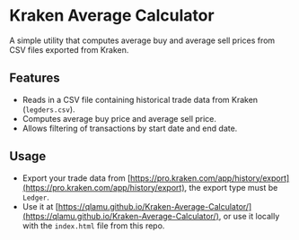 # Kraken Average Calculator

A simple utility that computes average buy and average sell prices from CSV files exported from
Kraken.

## Features

- Reads in a CSV file containing historical trade data from Kraken (`legders.csv`).
- Computes average buy price and average sell price.
- Allows filtering of transactions by start date and end date.

## Usage

- Export your trade data from [https://pro.kraken.com/app/history/export](https://pro.kraken.com/app/history/export), the export type must be `Ledger`.
- Use it at [https://qlamu.github.io/Kraken-Average-Calculator/](https://qlamu.github.io/Kraken-Average-Calculator/), or use it locally with the `index.html` file from this repo.
